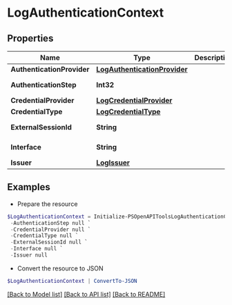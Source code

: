 # LogAuthenticationContext
## Properties

Name | Type | Description | Notes
------------ | ------------- | ------------- | -------------
**AuthenticationProvider** | [**LogAuthenticationProvider**](LogAuthenticationProvider.md) |  | [optional] 
**AuthenticationStep** | **Int32** |  | [optional] [readonly] 
**CredentialProvider** | [**LogCredentialProvider**](LogCredentialProvider.md) |  | [optional] 
**CredentialType** | [**LogCredentialType**](LogCredentialType.md) |  | [optional] 
**ExternalSessionId** | **String** |  | [optional] [readonly] 
**Interface** | **String** |  | [optional] [readonly] 
**Issuer** | [**LogIssuer**](LogIssuer.md) |  | [optional] 

## Examples

- Prepare the resource
```powershell
$LogAuthenticationContext = Initialize-PSOpenAPIToolsLogAuthenticationContext  -AuthenticationProvider null `
 -AuthenticationStep null `
 -CredentialProvider null `
 -CredentialType null `
 -ExternalSessionId null `
 -Interface null `
 -Issuer null
```

- Convert the resource to JSON
```powershell
$LogAuthenticationContext | ConvertTo-JSON
```

[[Back to Model list]](../README.md#documentation-for-models) [[Back to API list]](../README.md#documentation-for-api-endpoints) [[Back to README]](../README.md)

